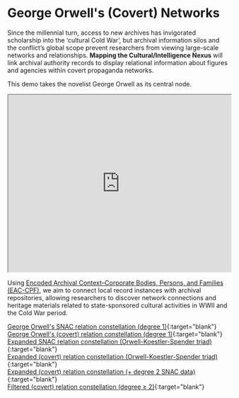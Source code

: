 # George Orwell's (Covert) Networks

Since the millennial turn, access to new archives has invigorated scholarship into the ‘cultural Cold War’, but archival information silos and the conflict’s global scope prevent researchers from viewing large-scale networks and relationships. **Mapping the Cultural/Intelligence Nexus** will link archival authority records to display relational information about figures and agencies within covert propaganda networks. 

This demo takes the novelist George Orwell as its central node. 

<iframe width="100%" height="400" src="https://krmuth.github.io/orwell.node/visualisations/orwell2/"></iframe>

Using [Encoded Archival Context–Corporate Bodies, Persons, and Families (EAC-CPF)](https://eac.staatsbibliothek-berlin.de/), we aim to connect local record instances with archival repositories, allowing researchers to discover network connections and heritage materials related to state-sponsored cultural activities in WWII and the Cold War period. 

[George Orwell's SNAC relation constellation (degree 1)](https://krmuth.github.io/orwell.node/visualisations/orwell/orwell-ego/snac/){:target="blank"}  
[George Orwell's (covert) relation constellation (degree 1)](https://krmuth.github.io/orwell.node/visualisations/orwell/orwell-ego/full/){:target="blank"}  
[Expanded SNAC relation constellation (Orwell-Koestler-Spender triad)](https://krmuth.github.io/orwell.node/visualisations/orwell/triad/snac/){:target="blank"}   
[Expanded (covert) relation constellation (Orwell-Koestler-Spender triad)](https://krmuth.github.io/orwell.node/visualisations/orwell/triad/full/){:target="blank"}  
[Expanded (covert) relation constellation (+ degree 2 SNAC data)](https://krmuth.github.io/orwell.node/visualisations/orwell2/full/){:target="blank"}  
[Filtered (covert) relation constellation (degree ≥ 2)](https://krmuth.github.io/orwell.node/visualisations/orwell2/){:target="blank"}
